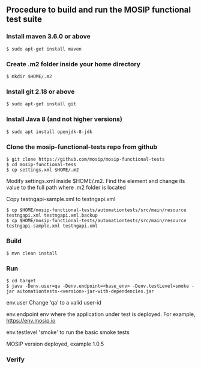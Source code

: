 ## Procedure to build and run the MOSIP functional test suite

### Install maven 3.6.0 or above

	$ sudo apt-get install maven

### Create .m2 folder inside your home directory 

	$ mkdir $HOME/.m2
								
### Install git 2.18 or above

	$ sudo apt-get install git
            
### Install Java 8 (and not higher versions)

	$ sudo apt install openjdk-8-jdk
						
### Clone the mosip-functional-tests repo from github

	$ git clone https://github.com/mosip/mosip-functional-tests
	$ cd mosip-functional-tess
	$ cp settings.xml $HOME/.m2
	
Modify settings.xml inside $HOME/.m2.  Find the element <localRepository> and change its value to the full path where .m2 folder is located

Copy testngapi-sample.xml to testngapi.xml

	$ cp $HOME/mosip-functional-tests/automationtests/src/main/resource testngapi.xml testngapi.xml.backup
 	$ cp $HOME/mosip-functional-tests/automationtests/src/main/resource testngapi-sample.xml testngapi.xml

### Build 

	$ mvn clean install
	
### Run
	
	$ cd target
	$ java -Denv.user=qa -Denv.endpoint=<base_env> -Denv.testLevel=smoke -jar automationtests-<version>-jar-with-dependencies.jar

env.user 	 	Change ‘qa’ to a valid user-id

env.endpoint 	 	env where the application under test is deployed. For example, https://env.mosip.io

env.testlevel 		'smoke' to run the basic smoke tests

<version> 		MOSIP version deployed, example 1.0.5


### Verify

